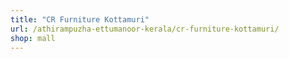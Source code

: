 ```yaml
---
title: "CR Furniture Kottamuri"
url: /athirampuzha-ettumanoor-kerala/cr-furniture-kottamuri/
shop: mall
---
```

